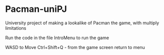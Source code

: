 # Pacman-uniPJ
University project of making a lookalike of Pacman the game, with multiply limitations

Run the code in the file IntroMenu to run the game

WASD to Move
Ctrl+Shift+Q - from the game screen return to menu
